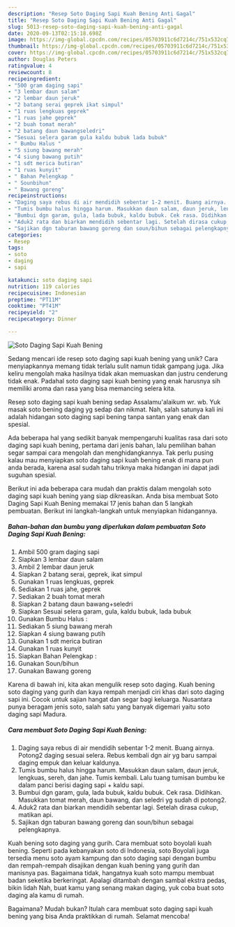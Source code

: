 ```yaml
---
description: "Resep Soto Daging Sapi Kuah Bening Anti Gagal"
title: "Resep Soto Daging Sapi Kuah Bening Anti Gagal"
slug: 5013-resep-soto-daging-sapi-kuah-bening-anti-gagal
date: 2020-09-13T02:15:18.698Z
image: https://img-global.cpcdn.com/recipes/05703911c6d7214c/751x532cq70/soto-daging-sapi-kuah-bening-foto-resep-utama.jpg
thumbnail: https://img-global.cpcdn.com/recipes/05703911c6d7214c/751x532cq70/soto-daging-sapi-kuah-bening-foto-resep-utama.jpg
cover: https://img-global.cpcdn.com/recipes/05703911c6d7214c/751x532cq70/soto-daging-sapi-kuah-bening-foto-resep-utama.jpg
author: Douglas Peters
ratingvalue: 4
reviewcount: 8
recipeingredient:
- "500 gram daging sapi"
- "3 lembar daun salam"
- "2 lembar daun jeruk"
- "2 batang serai geprek ikat simpul"
- "1 ruas lengkuas geprek"
- "1 ruas jahe geprek"
- "2 buah tomat merah"
- "2 batang daun bawangseledri"
- "Sesuai selera garam gula kaldu bubuk lada bubuk"
- " Bumbu Halus "
- "5 siung bawang merah"
- "4 siung bawang putih"
- "1 sdt merica butiran"
- "1 ruas kunyit"
- " Bahan Pelengkap "
- " Sounbihun"
- " Bawang goreng"
recipeinstructions:
- "Daging saya rebus di air mendidih sebentar 1-2 menit. Buang airnya. Potong2 daging sesuai selera. Rebus kembali dgn air yg baru sampai daging empuk dan keluar kaldunya."
- "Tumis bumbu halus hingga harum. Masukkan daun salam, daun jeruk, lengkuas, sereh, dan jahe. Tumis kembali. Lalu tuang tumisan bumbu ke dalam panci berisi daging sapi + kaldu sapi."
- "Bumbui dgn garam, gula, lada bubuk, kaldu bubuk. Cek rasa. Didihkan. Masukkan tomat merah, daun bawang, dan seledri yg sudah di potong2."
- "Aduk2 rata dan biarkan mendidih sebentar lagi. Setelah dirasa cukup, matikan api."
- "Sajikan dgn taburan bawang goreng dan soun/bihun sebagai pelengkapnya."
categories:
- Resep
tags:
- soto
- daging
- sapi

katakunci: soto daging sapi 
nutrition: 119 calories
recipecuisine: Indonesian
preptime: "PT11M"
cooktime: "PT41M"
recipeyield: "2"
recipecategory: Dinner

---
```



![Soto Daging Sapi Kuah Bening](https://img-global.cpcdn.com/recipes/05703911c6d7214c/751x532cq70/soto-daging-sapi-kuah-bening-foto-resep-utama.jpg)

Sedang mencari ide resep soto daging sapi kuah bening yang unik? Cara menyiapkannya memang tidak terlalu sulit namun tidak gampang juga. Jika keliru mengolah maka hasilnya tidak akan memuaskan dan justru cenderung tidak enak. Padahal soto daging sapi kuah bening yang enak harusnya sih memiliki aroma dan rasa yang bisa memancing selera kita.

Resep soto daging sapi kuah bening sedap Assalamu&#39;alaikum wr. wb. Yuk masak soto bening daging yg sedap dan nikmat. Nah, salah satunya kali ini adalah hidangan soto daging sapi bening tanpa santan yang enak dan spesial.

Ada beberapa hal yang sedikit banyak mempengaruhi kualitas rasa dari soto daging sapi kuah bening, pertama dari jenis bahan, lalu pemilihan bahan segar sampai cara mengolah dan menghidangkannya. Tak perlu pusing kalau mau menyiapkan soto daging sapi kuah bening enak di mana pun anda berada, karena asal sudah tahu triknya maka hidangan ini dapat jadi suguhan spesial.


Berikut ini ada beberapa cara mudah dan praktis dalam mengolah soto daging sapi kuah bening yang siap dikreasikan. Anda bisa membuat Soto Daging Sapi Kuah Bening memakai 17 jenis bahan dan 5 langkah pembuatan. Berikut ini langkah-langkah untuk menyiapkan hidangannya.

<!--inarticleads1-->

##### Bahan-bahan dan bumbu yang diperlukan dalam pembuatan Soto Daging Sapi Kuah Bening:

1. Ambil 500 gram daging sapi
1. Siapkan 3 lembar daun salam
1. Ambil 2 lembar daun jeruk
1. Siapkan 2 batang serai, geprek, ikat simpul
1. Gunakan 1 ruas lengkuas, geprek
1. Sediakan 1 ruas jahe, geprek
1. Sediakan 2 buah tomat merah
1. Siapkan 2 batang daun bawang+seledri
1. Siapkan Sesuai selera garam, gula, kaldu bubuk, lada bubuk
1. Gunakan  Bumbu Halus :
1. Sediakan 5 siung bawang merah
1. Siapkan 4 siung bawang putih
1. Gunakan 1 sdt merica butiran
1. Gunakan 1 ruas kunyit
1. Siapkan  Bahan Pelengkap :
1. Gunakan  Soun/bihun
1. Gunakan  Bawang goreng


Karena di bawah ini, kita akan mengulik resep soto daging. Kuah bening soto daging yang gurih dan kaya rempah menjadi ciri khas dari soto daging sapi ini. Cocok untuk sajian hangat dan segar bagi keluarga. Nusantara punya beragam jenis soto, salah satu yang banyak digemari yaitu soto daging sapi Madura. 

<!--inarticleads2-->

##### Cara membuat Soto Daging Sapi Kuah Bening:

1. Daging saya rebus di air mendidih sebentar 1-2 menit. Buang airnya. Potong2 daging sesuai selera. Rebus kembali dgn air yg baru sampai daging empuk dan keluar kaldunya.
1. Tumis bumbu halus hingga harum. Masukkan daun salam, daun jeruk, lengkuas, sereh, dan jahe. Tumis kembali. Lalu tuang tumisan bumbu ke dalam panci berisi daging sapi + kaldu sapi.
1. Bumbui dgn garam, gula, lada bubuk, kaldu bubuk. Cek rasa. Didihkan. Masukkan tomat merah, daun bawang, dan seledri yg sudah di potong2.
1. Aduk2 rata dan biarkan mendidih sebentar lagi. Setelah dirasa cukup, matikan api.
1. Sajikan dgn taburan bawang goreng dan soun/bihun sebagai pelengkapnya.


Kuah bening soto daging yang gurih. Cara membuat soto boyolali kuah bening. Seperti pada kebanyakan soto di Indonesia, soto Boyolali juga tersedia menu soto ayam kampung dan soto daging sapi dengan bumbu dan rempah-rempah disajikan dengan kuah bening yang gurih dan manisnya pas. Bagaimana tidak, hangatnya kuah soto mampu membuat badan seketika berkeringat. Apalagi ditambah dengan sambal ekstra pedas, bikin lidah Nah, buat kamu yang senang makan daging, yuk coba buat soto daging ala kamu di rumah. 

Bagaimana? Mudah bukan? Itulah cara membuat soto daging sapi kuah bening yang bisa Anda praktikkan di rumah. Selamat mencoba!
